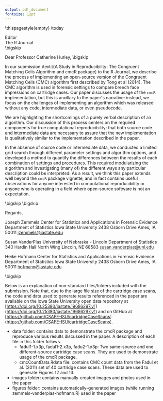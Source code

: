 ```yaml
---
output: pdf_document
fontsize: 12pt
---
```


\thispagestyle{empty}
\today

Editor   
The R Journal  
\bigskip

Dear Professor Catherine Hurley,
\bigskip

In our submission \textit{A Study in Reproducibility: The Congruent Matching Cells Algorithm and cmcR package} to the R Journal, we describe the process of implementing an open-source version of the Congruent Matching Cells (CMC) algorithm first described by Tong et al (2014). The CMC algorithm is used in forensic settings to compare breech face impressions on cartridge cases. 
Our paper discusses the usage of the `cmcR` implementation, but this is ancillary to the paper's narrative: instead, we focus on the challenges of implementing an algorithm which was released without any code, intermediate data, or even pseudocode. 

We are highlighting the shortcomings of a purely verbal description of an algorithm.
Our discussion of this process centers on the required components for true computational reproducibility: that both source code and intermediate data are necessary to assure that the new implementation is qualitatively similar to the implementation described in the paper. 

In the absence of source code or intermediate data, we conducted a limited grid search through  different parameter settings and algorithm options, and developed a method to quantify the differences between the results of each combination of settings and procedures. 
This required modularizing the algorithm and investigating (many of) the different ways any particular description could be interpreted. 
As a result, we think this paper extends well beyond the `cmcR` package vignette, and in fact contains useful observations for anyone interested in computational reproducibility or anyone who is operating in a field where open-source software is not an expectation. 

\bigskip
\bigskip

Regards,
    
Joseph Zemmels
Center for Statistics and Applications in Forensic Evidence
Department of Statistics
Iowa State University
2438 Osborn Drive
Ames, IA 50011
jzemmels@iastate.edu

Susan VanderPlas
University of Nebraska - Lincoln
Department of Statistics
340 Hardin Hall North Wing
Lincoln, NE 68583
susan.vanderplas@unl.edu

Heike Hofmann
Center for Statistics and Applications in Forensic Evidence
Department of Statistics
Iowa State University
2438 Osborn Drive
Ames, IA 50011
hofmann@iastate.edu


\bigskip

Below is an explanation of non-standard files/folders included with the submission.
Note that, due to the large file size of the cartridge case scans, the code and data used to generate results referenced in the paper are available on the Iowa State University open data repository at [https://doi.org/10.25380/iastate.19686297.v1](https://doi.org/10.25380/iastate.19686297.v1) and on GitHub at [https://github.com/CSAFE-ISU/cartridgeCaseScans](https://github.com/CSAFE-ISU/cartridgeCaseScans).

- data folder: contains data to demonstrate the cmcR package and reproduce various results discussed in the paper. A description of each file in this folder follows.
  - fadul1-1.x3p, fadul1-2.x3p, fadu2-1.x3p: Two same-source and one different-source cartridge case scans. They are used to demonstrate usage of the cmcR package.
  - cmcCountData.Rdata file: contains CMC count data from the Fadul et al. (2011) set of 40 cartridge case scans. These data are used to generate Figures 12 and 13.
- images folder: contains manually-created images and photos used in the paper
- figures folder: contains automatically-generated images (while running zemmels-vanderplas-hofmann.R) used in the paper
